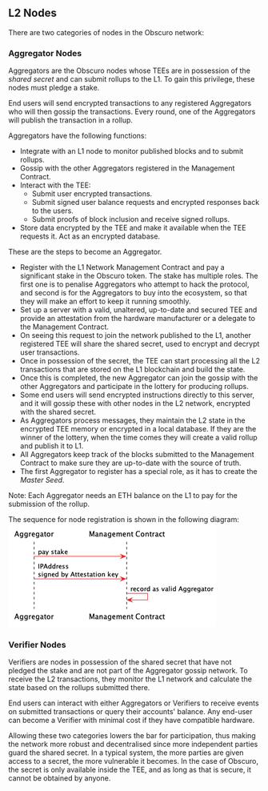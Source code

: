 ## L2 Nodes
There are two categories of nodes in the Obscuro network:

### Aggregator Nodes
Aggregators are the Obscuro nodes whose TEEs are in possession of the _shared secret_ and can submit rollups to the L1. To gain this privilege, these nodes must pledge a stake.

End users will send encrypted transactions to any registered Aggregators who will then gossip the transactions. Every round, one of the Aggregators will publish the transaction in a rollup.

Aggregators have the following functions:
* Integrate with an L1 node to monitor published blocks and to submit rollups.
* Gossip with the other Aggregators registered in the Management Contract.
* Interact with the TEE:
    - Submit user encrypted transactions.
    - Submit signed user balance requests and encrypted responses back to the users.
    - Submit proofs of block inclusion and receive signed rollups.
* Store data encrypted by the TEE and make it available when the TEE requests it. Act as an encrypted database.


These are the steps to become an Aggregator.
* Register with the L1 Network Management Contract and pay a significant stake in the Obscuro token. The stake has multiple roles. The first one is to penalise Aggregators who attempt to hack the protocol, and second is for the Aggregators to buy into the ecosystem, so that they will make an effort to keep it running smoothly.
* Set up a server with a valid, unaltered, up-to-date and secured TEE and provide an attestation from the hardware manufacturer or a delegate to the Management Contract.
* On seeing this request to join the network published to the L1, another registered TEE will share the shared secret, used to encrypt and decrypt user transactions.
* Once in possession of the secret, the TEE can start processing all the L2 transactions that are stored on the L1 blockchain and build the state.
* Once this is completed, the new Aggregator can join the gossip with the other Aggregators and participate in the lottery for producing rollups.
* Some end users will send encrypted instructions directly to this server, and it will gossip these with other nodes in the L2 network, encrypted with the shared secret.
* As Aggregators process messages, they maintain the L2 state in the encrypted TEE memory or encrypted in a local database. If they are the winner of the lottery, when the time comes they will create a valid rollup and publish it to L1.
* All Aggregators keep track of the blocks submitted to the Management Contract to make sure they are up-to-date with the source of truth.
* The first Aggregator to register has a special role, as it has to create the _Master Seed_.

Note: Each Aggregator needs an ETH balance on the L1 to pay for the submission of the rollup.

The sequence for node registration is shown in the following diagram:
![aggregator staking](./images/aggregator-stake.png)

### Verifier Nodes
Verifiers are nodes in possession of the shared secret that have not pledged the stake and are not part of the Aggregator gossip network. To receive the L2 transactions, they monitor the L1 network and calculate the state based on the rollups submitted there.

End users can interact with either Aggregators or Verifiers to receive events on submitted transactions or query their accounts' balance. Any end-user can become a Verifier with minimal cost if they have compatible hardware.

Allowing these two categories lowers the bar for participation, thus making the network more robust and decentralised since more independent parties guard the shared secret. In a typical system, the more parties are given access to a secret, the more vulnerable it becomes. In the case of Obscuro, the secret is only available inside the TEE, and as long as that is secure, it cannot be obtained by anyone.
